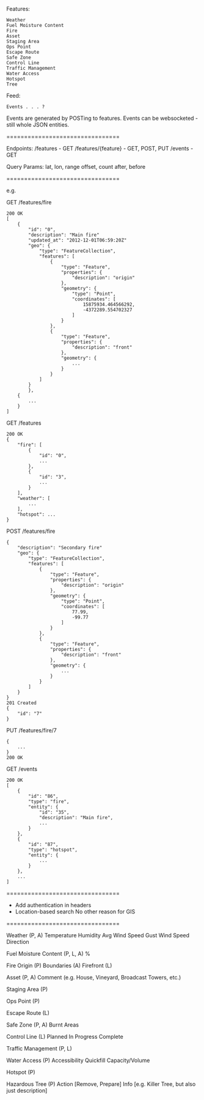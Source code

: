 Features:

	Weather
	Fuel Moisture Content
	Fire
	Asset
	Staging Area
	Ops Point
	Escape Route
	Safe Zone
	Control Line
	Traffic Management
	Water Access
	Hotspot
	Tree

Feed:

	Events . . . ?

Events are generated by POSTing to features.
Events can be websocketed - still whole JSON entities.

================================

Endpoints:
	/features           - GET
	/features/{feature} - GET, POST, PUT
	/events             - GET

Query Params:
  lat, lon, range
  offset, count
  after, before

================================

e.g.

GET /features/fire

	200 OK
	[
		{
			"id": "0",
			"description": "Main fire"
			"updated_at": "2012-12-01T06:59:20Z"
			"geo": {
				"type": "FeatureCollection",
				"features": [
					{
						"type": "Feature",
						"properties": {
							"description": "origin"
						},
						"geometry": {
							"type": "Point",
							"coordinates": [
								15875934.464566292,
								-4372289.554702327
							]
						}
					},
					{
						"type": "Feature",
						"properties": {
							"description": "front"
						},
						"geometry": {
							...
						}
					}
				]
			}
			},
		{
			...
		}
	]

GET /features

	200 OK
	{
		"fire": [
			{
				"id": "0",
				...
			},
			{
				"id": "3",
				...
			}
		],
		"weather": [
			...
		],
		"hotspot": ...
	}

POST /features/fire

	{
		"description": "Secondary fire"
		"geo": {
			"type": "FeatureCollection",
			"features": [
				{
					"type": "Feature",
					"properties": {
						"description": "origin"
					},
					"geometry": {
						"type": "Point",
						"coordinates": [
							77.99,
							-99.77
						]
					}
				},
				{
					"type": "Feature",
					"properties": {
						"description": "front"
					},
					"geometry": {
						...
					}
				}
			]
		}
	}
	201 Created
	{
		"id": "7"
	}

PUT /features/fire/7

	{
		...
	}
	200 OK

GET /events

	200 OK
	[
		{
			"id": "86",
			"type": "fire",
			"entity": {
				"id": "35",
				"description": "Main fire",
				...
			}
		},
		{
			"id": "87",
			"type": "hotspot",
			"entity": {
				...
			}
		},
		...
	]

================================

- Add authentication in headers
- Location-based search
  No other reason for GIS

================================

Weather (P, A)
	Temperature
	Humidity
	Avg Wind Speed
	Gust Wind Speed
	Direction

Fuel Moisture Content (P, L, A)
	%

Fire
	Origin (P)
	Boundaries (A)
	Firefront (L)

Asset (P, A)
	Comment (e.g. House, Vineyard, Broadcast Towers, etc.)

Staging Area (P)

Ops Point (P)

Escape Route (L)

Safe Zone (P, A)
	Burnt Areas

Control Line (L)
	Planned
	In Progress
	Complete

Traffic Management (P, L)

Water Access (P)
	Accessibility
	Quickfill
	Capacity/Volume

Hotspot (P)

Hazardous Tree (P)
	Action [Remove, Prepare]
	Info [e.g. Killer Tree, but also just description]

